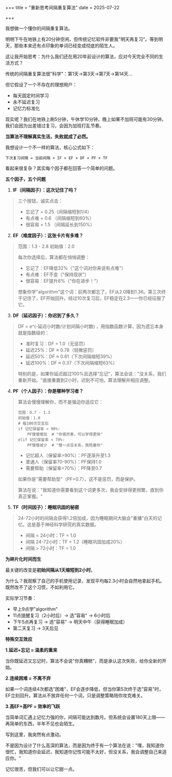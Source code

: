 +++
title = "重新思考间隔重复算法"
date = 2025-07-22

+++

我想做一个懂你的间隔重复算法。

明明下午在地铁上有20分钟空闲，但传统记忆软件非要我"明天再复习"。等到明天，那些本来还有点印象的单词已经变成彻底的陌生人。

这让我开始思考：为什么我们还在用20年前设计的算法，应对今天完全不同的生活方式？

传统的间隔重复算法很"科学"：第1天→第3天→第7天→第14天...

但它假设了一个不存在的理想用户：

- 每天固定时间学习
- 永不延迟复习
- 记忆力标准化

现实呢？我们在地铁上刷5分钟，午休学10分钟，晚上如果不加班可能有30分钟。我们会因为出差错过复习，会因为加班打乱节奏。





**当算法不理解真实生活，失败就成了必然。**

我想设计一个不一样的算法，核心公式如下：

```
下次复习间隔 = 当前间隔 × IF × EF × DF × PF × TF
```

看起来很复杂？其实每个因子都在回答一个简单的问题。

**五个因子，五个问题**

1. **IF（间隔因子）：这次记住了吗？**

> 三个按钮，诚实点击：
>
> - 忘记了 = 0.25（间隔缩短到1/4）
> - 有点难 = 0.6 （间隔缩短到60%）
> - 很容易 = 1.5 （间隔延长到150%）

2. **EF（难度因子）：这张卡片有多难？**

> 范围：1.3 - 2.8   初始值：2.0
>
> 每次你选择后，算法都在悄悄调整：
>
> - 忘记了：EF降低32%（"这个词对你来说有点难"）
> - 有点难：EF不变（"保持现状"）
> - 很容易：EF提升8%（"你在进步！"）
>
> 想象你学"algorithm"这个词：前两次都忘了，EF从2.0降到1.36。第三次终于记住了，EF开始回升。经过10次复习后，EF稳定在2.3——你已经征服了它。

3. **DF（延迟因子）：你迟到了多久？**

> DF = e^(-延迟小时数/计划间隔小时数)   ，用指数函数计算，因为遗忘本身就是指数级的：
>
> - 准时复习：DF = 1.0（无惩罚）
> - 延迟25%：DF ≈ 0.78（轻微惩罚）
> - 延迟50%：DF ≈ 0.61（下次间隔缩短39%）
> - 延迟100%：DF ≈ 0.37（下次间隔缩短63%）
>
> 特别的是，如果你延迟超过100%且选择"忘记"，算法会说："没关系，我们重新开始。"直接重置到2小时，迟到不可怕，算法理解并相应调整。

4. **PF（个人因子）：你是哪种学习者？**

> 算法会慢慢理解你，而不是强迫你适应它：
>
> ```
> 范围：0.7 - 1.3
> 初始值：1.0
> # 每100次交互后
> if 记忆保留率 > 90%:
>     PF慢慢增加  # "你很厉害，可以学得更快"
> elif 记忆保留率 < 70%:
>     PF慢慢减少  # "慢一点没关系，我陪着你"
> ```
>
> - 记忆超人（保留率>90%）：PF逐渐升至1.3
> - 普通人（保留率70-90%）：PF保持1.0
> - 需要帮助（保留率<70%）：PF降至0.7
>
> 如果你是"需要帮助型"（PF=0.7），这不是惩罚，而是保护。
>
> 算法在说："我知道你需要看到这个词更多次，我会安排得更频繁，直到你真正掌握。"

5. **TF（时间因子）：睡眠巩固的秘密**

> 24-72小时的间隔会获得1.2倍加成，因为睡眠期间大脑会"重播"白天的记忆。这是基于神经科学研究的真实数据。
>
> * 间隔 < 24小时：TF = 1.0
> * 间隔 24-72小时：TF = 1.2（睡眠巩固加成20%）
> * 间隔 > 72小时：TF = 1.0



**为碎片化时间而生**

最关键的改变是**初始间隔从1天缩短到2小时**。

为什么？我观察了自己的手机使用记录，发现平均每2.3小时会自然地拿起手机。既然改不了这个习惯，不如利用它。

实际学习节奏：

- 早上9点学"algorithm"
- 11点提醒复习（2小时后）→ 选"容易" → 6小时后
- 下午5点再复习 → 选"容易" → 明天中午（获得睡眠加成）
- 第二天复习 → 3天后见



**特殊交互效应**

**1.延迟+忘记 = 温柔的重来**

当你既延迟又忘记时，算法不会说"你真糟糕"，而是承认这次失败，给你全新的开始。

**2.连续困难 = 不离不弃**

如果一个词连续4次都选"困难"，EF会逐步降低，但当你第5次终于选"容易"时，EF立刻回升。算法从不放弃任何一个词，只是调整策略陪你攻克难关。

**3.高EF+高PF = 效率的飞跃**

当简单词汇遇上记忆力强的你，间隔可能达到数月。但系统会设置180天上限——再简单的东西，半年不见也会陌生。







写到这里，我突然有点激动。

不是因为设计了什么高深的算法，而是因为终于有一个算法在说："嘿，我知道你很忙，我知道你会延迟，我知道你记性可能不太好，但没关系，我会调整自己来适应你。"

记忆很苦，但我们可以让它甜一点。
